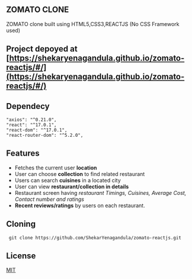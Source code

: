 ## ZOMATO CLONE 

ZOMATO clone built using HTML5,CSS3,REACTJS (No CSS Framework used)

## Project depoyed at [https://shekaryenagandula.github.io/zomato-reactjs/#/](https://shekaryenagandula.github.io/zomato-reactjs/#/)

## Dependecy
    "axios": "^0.21.0",
    "react": "^17.0.1",
    "react-dom": "^17.0.1",
    "react-router-dom": "^5.2.0",

## Features
* Fetches the current user **location** 
* User can choose **collection** to find related restaurant
* Users can search **cuisines** in a located city
* User can view **restaurant/collection in details**
* Restaurant screen having *restaurant Timings, Cuisines, Average Cost, Contact number and ratings*
* **Recent reviews/ratings** by users on each restaurant.

## Cloning
` git clone https://github.com/ShekarYenagandula/zomato-reactjs.git`


## License
[MIT](https://choosealicense.com/licenses/mit/)


